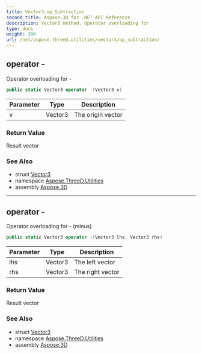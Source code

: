 ```yaml
---
title: Vector3.op_Subtraction
second_title: Aspose.3D for .NET API Reference
description: Vector3 method. Operator overloading for 
type: docs
weight: 300
url: /net/aspose.threed.utilities/vector3/op_subtraction/
---
```

## operator -

Operator overloading for -

```csharp
public static Vector3 operator -(Vector3 v)
```

| Parameter | Type | Description |
| --- | --- | --- |
| v | Vector3 | The origin vector |

### Return Value

Result vector

### See Also

* struct [Vector3](../)
* namespace [Aspose.ThreeD.Utilities](../../vector3/)
* assembly [Aspose.3D](../../../)

---

## operator -

Operator overloading for - (minus)

```csharp
public static Vector3 operator -(Vector3 lhs, Vector3 rhs)
```

| Parameter | Type | Description |
| --- | --- | --- |
| lhs | Vector3 | The left vector |
| rhs | Vector3 | The right vector |

### Return Value

Result vector

### See Also

* struct [Vector3](../)
* namespace [Aspose.ThreeD.Utilities](../../vector3/)
* assembly [Aspose.3D](../../../)


